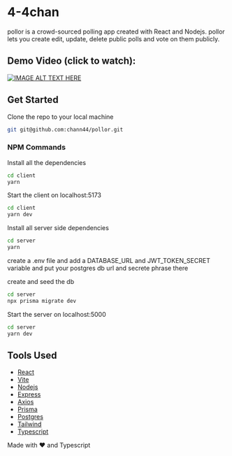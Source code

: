 # 4-4chan

pollor is a crowd-sourced polling app created with React and Nodejs. pollor lets you create edit, update, delete public polls and vote on them publicly.

## Demo Video (click to watch):

[![IMAGE ALT TEXT HERE](https://img.youtube.com/vi/DUu94GFzigw/0.jpg)](https://www.youtube.com/watch?v=DUu94GFzigw)

## Get Started

Clone the repo to your local machine

```bash
git git@github.com:chann44/pollor.git
```

### NPM Commands

Install all the dependencies

```bash
cd client
yarn
```

Start the client on localhost:5173

```bash
cd client
yarn dev
```

Install all server side dependencies

```bash
cd server
yarn
```

create a .env file and add a DATABASE_URL and JWT_TOKEN_SECRET variable and put your postgres db url and secrete phrase there

create and seed the db

```bash
cd server
npx prisma migrate dev

```

Start the server on localhost:5000

```bash
cd server
yarn dev
```

## Tools Used

- [React](https://reactjs.org)
- [Vite](https://vitejs.dev/)
- [Nodejs](https://nodejs.org/)
- [Express](https://expressjs.com/)
- [Axios](https://github.com/axios/axios)
- [Prisma](https://www.prisma.io/)
- [Postgres](https://www.postgresql.org/)
- [Tailwind](https://tailwindcss.com/)
- [Typescript](https://www.typescriptlang.org/)

Made with :heart: and Typescript
